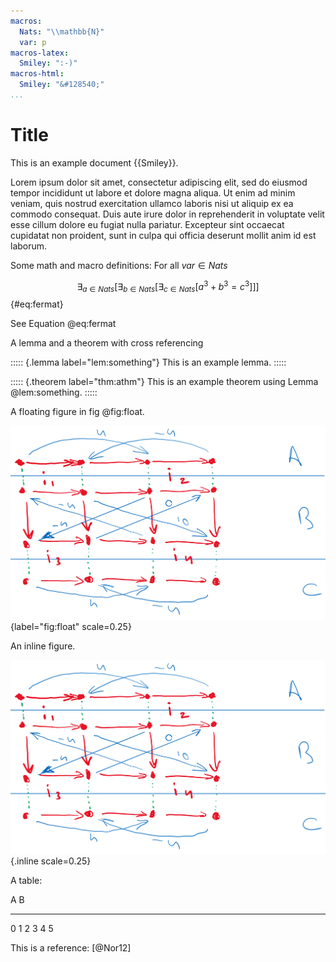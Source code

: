 ```yaml
---
macros:
  Nats: "\\mathbb{N}"
  var: p
macros-latex:
  Smiley: ":-)"
macros-html:
  Smiley: "&#128540;"
...
```


# Title

This is an example document {{Smiley}}.

Lorem ipsum dolor sit amet, consectetur adipiscing elit, sed do eiusmod tempor incididunt ut labore et dolore magna aliqua. Ut enim ad minim veniam, quis nostrud exercitation ullamco laboris nisi ut aliquip ex ea commodo consequat. Duis aute irure dolor in reprehenderit in voluptate velit esse cillum dolore eu fugiat nulla pariatur. Excepteur sint occaecat cupidatat non proident, sunt in culpa qui officia deserunt mollit anim id est laborum.

Some math and macro definitions:
For all ${{var}}\in{{Nats}}$

$$\exists_{a\in{}{{Nats}}}[\exists_{b\in{}{{Nats}}}[\exists_{c\in{}{{Nats}}}[a^3+b^3=c^3]]]$${#eq:fermat}

See Equation @eq:fermat

A lemma and a theorem with cross referencing

::::: {.lemma label="lem:something"}
This is an example lemma.
:::::

::::: {.theorem label="thm:athm"}
This is an example theorem using Lemma @lem:something.
:::::

A floating figure in fig @fig:float.

![Example Image](figures/example.png){label="fig:float" scale=0.25}

An inline figure.

![Example Image](figures/example.png){.inline scale=0.25}

A table:

 A   B
--- ---
 0   1
 2   3
 4   5

<!-- refer to bib file in the make.ps script call -->
This is a reference: [@Nor12]

<!-- markdownlint-disable-file MD041 MD035 -->